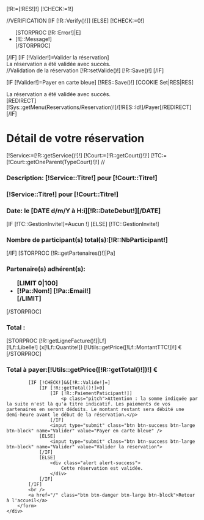 [!R:=[!RES!]!]
[!CHECK:=1!]

//VERIFICATION
[IF [!R::Verify()!]]
[ELSE]
    [!CHECK:=0!]
    <div class="alert alert-danger">
        <ul>
            [STORPROC [!R::Error!]|E]
            <li>[!E::Message!]</li>
            [/STORPROC]
        </ul>
    </div>
[/IF]
[IF [!Valider!]=Valider la réservation]
    <div class="alert alert-success">
        La réservation a été validée avec succès.
    </div>
    //Validation de la réservation
    [!R::setValide()!]
    [!R::Save()!]
[/IF]

[IF [!Valider!]=Payer en carte bleue]
    [!RES::Save()!]
    [COOKIE Set|RES|RES]
    <div class="alert alert-success">
    La réservation a été validée avec succès.
    </div>
    [REDIRECT][!Sys::getMenu(Reservations/Reservation)!]/[!RES::Id!]/Payer[/REDIRECT]
[/IF]

<div class="row">
    <div class="col-md-12">
        <form action="" method="POST">
            <h1>Détail de votre réservation</h1>
            [!Service:=[!R::getService()!]!]
            [!Court:=[!R::getCourt()!]!]
            [!TC:=[!Court::getOneParent(TypeCourt)!]!]
//            <h3><b>Description: </b>[!Service::Titre!] pour [!Court::Titre!]</h3>
            <h3>[!Service::Titre!] pour [!Court::Titre!]</h3>
            <h3><b>Date: </b>le [DATE d/m/Y à H:i][!R::DateDebut!][/DATE]</h3>
            [IF [!TC::GestionInvite!]=Aucun !]
            [ELSE]
            [!TC::GestionInvite!]
                <h3><b>Nombre de participant(s) total(s):</b>[!R::NbParticipant!]</h3>
            [/IF]
            [STORPROC [!R::getPartenaires()!]|Pa]
            <h3><b>Partenaire(s) adhérent(s):</b>
            <ul>
                [LIMIT 0|100]
                <li>[!Pa::Nom!] <span class="label label-primary" >[!Pa::Email!]</span></li>
                [/LIMIT]
            </ul></h3>
            [/STORPROC]
            <h3><b>Total :</b></h3>
            [STORPROC [!R::getLigneFacture()!]|Lf]
                <div class="alert alert-info">[!Lf::Libelle!] (x[!Lf::Quantite!]) <span class="label label-primary pull-right" >[!Utils::getPrice([!Lf::MontantTTC!])!] €</span></div>
            [/STORPROC]
            </ul></h3>
            <h3><b>Total à payer:</b><span class="label label-success" >[!Utils::getPrice([!R::getTotal()!])!] €</span></h3>

            [IF [!CHECK!]&&[!R::Valide!]=]
                [IF [!R::getTotal()!]>0]
                    [IF [!R::PaiementPaticipant!]]
                        <p class="pitch">Attention : la somme indiquée par la suite n'est là qu'a titre indicatif. Les paiements de vos partenaires en seront déduits. Le montant restant sera débité une demi-heure avant le début de la réservation.</p>
                    [/IF]
                    <input type="submit" class="btn btn-success btn-large btn-block" name="Valider" value="Payer en carte bleue" />
                [ELSE]
                    <input type="submit" class="btn btn-success btn-large btn-block" name="Valider" value="Valider la réservation">
                [/IF]
                [ELSE]
                    <div class="alert alert-success">
                        Cette réservation est validée.
                    </div>
                [/IF]
            [/IF]
            <br />
            <a href="/" class="btn btn-danger btn-large btn-block">Retour à l'accueil</a>
        </form>
    </div>
</div>
